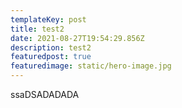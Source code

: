 ```yaml
---
templateKey: post
title: test2
date: 2021-08-27T19:54:29.856Z
description: test2
featuredpost: true
featuredimage: static/hero-image.jpg
---
```

ssaDSADADADA